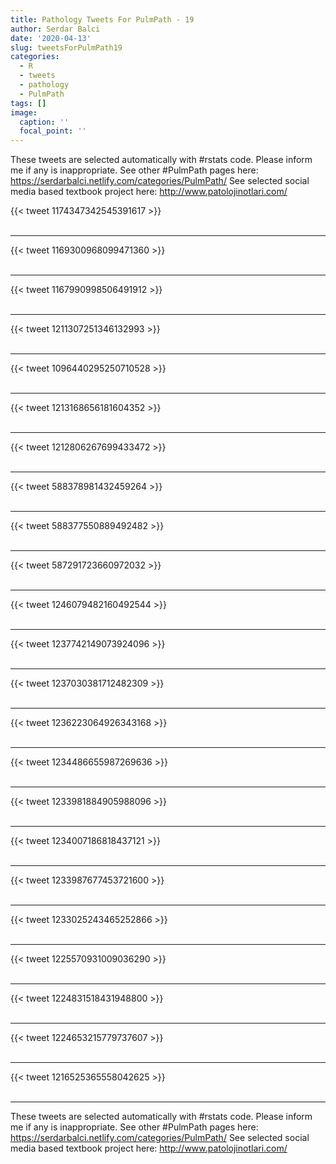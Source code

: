 ```yaml
---
title: Pathology Tweets For PulmPath - 19
author: Serdar Balci
date: '2020-04-13'
slug: tweetsForPulmPath19
categories:
  - R
  - tweets
  - pathology
  - PulmPath
tags: []
image:
  caption: ''
  focal_point: ''
---
```



These tweets are selected automatically with #rstats code. Please inform me if any is inappropriate.
See other #PulmPath pages here: https://serdarbalci.netlify.com/categories/PulmPath/ 
See selected social media based textbook project here: http://www.patolojinotlari.com/

{{< tweet 1174347342545391617 >}}
<br>
<br>
<hr>
{{< tweet 1169300968099471360 >}}
<br>
<br>
<hr>
{{< tweet 1167990998506491912 >}}
<br>
<br>
<hr>
{{< tweet 1211307251346132993 >}}
<br>
<br>
<hr>
{{< tweet 1096440295250710528 >}}
<br>
<br>
<hr>
{{< tweet 1213168656181604352 >}}
<br>
<br>
<hr>
{{< tweet 1212806267699433472 >}}
<br>
<br>
<hr>
{{< tweet 588378981432459264 >}}
<br>
<br>
<hr>
{{< tweet 588377550889492482 >}}
<br>
<br>
<hr>
{{< tweet 587291723660972032 >}}
<br>
<br>
<hr>
{{< tweet 1246079482160492544 >}}
<br>
<br>
<hr>
{{< tweet 1237742149073924096 >}}
<br>
<br>
<hr>
{{< tweet 1237030381712482309 >}}
<br>
<br>
<hr>
{{< tweet 1236223064926343168 >}}
<br>
<br>
<hr>
{{< tweet 1234486655987269636 >}}
<br>
<br>
<hr>
{{< tweet 1233981884905988096 >}}
<br>
<br>
<hr>
{{< tweet 1234007186818437121 >}}
<br>
<br>
<hr>
{{< tweet 1233987677453721600 >}}
<br>
<br>
<hr>
{{< tweet 1233025243465252866 >}}
<br>
<br>
<hr>
{{< tweet 1225570931009036290 >}}
<br>
<br>
<hr>
{{< tweet 1224831518431948800 >}}
<br>
<br>
<hr>
{{< tweet 1224653215779737607 >}}
<br>
<br>
<hr>
{{< tweet 1216525365558042625 >}}
<br>
<br>
<hr>


These tweets are selected automatically with #rstats code. Please inform me if any is inappropriate.
See other #PulmPath pages here: https://serdarbalci.netlify.com/categories/PulmPath/ 
See selected social media based textbook project here: http://www.patolojinotlari.com/
